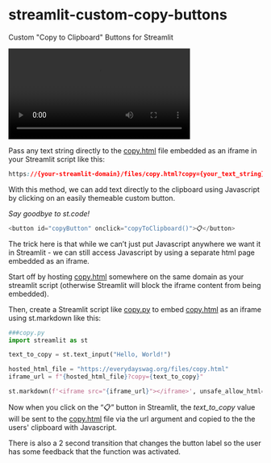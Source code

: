 # streamlit-custom-copy-buttons
Custom "Copy to Clipboard" Buttons for Streamlit

<video src="https://github.com/everydaydigital/streamlit-custom-copy-buttons/assets/12283888/9a231e14-c7b1-4f84-972f-295d64c65ad8" width="360px"></video>

Pass any text string directly to the [copy.html](copy.html) file embedded as an iframe in your Streamlit script like this:
```css
https://{your-streamlit-domain}/files/copy.html?copy={your_text_string}
```

With this method, we can add text directly to the clipboard using Javascript by clicking on an easily themeable custom button.

*Say goodbye to st.code!*
```javascript
<button id="copyButton" onclick="copyToClipboard()">📋</button>
```

The trick here is that while we can’t just put Javascript anywhere we want it in Streamlit - we can still access Javascript by using a separate html page embedded as an iframe.

Start off by hosting [copy.html](copy.html) somewhere on the same domain as your streamlit script (otherwise Streamlit will block the iframe content from being embedded).

Then, create a Streamlit script like [copy.py](copy.py) to embed [copy.html](copy.html) as an iframe using st.markdown like this:
```python
###copy.py
import streamlit as st

text_to_copy = st.text_input("Hello, World!")

hosted_html_file = "https://everydayswag.org/files/copy.html"
iframe_url = f"{hosted_html_file}?copy={text_to_copy}"

st.markdown(f'<iframe src="{iframe_url}"></iframe>', unsafe_allow_html=True)
```

Now when you click on the “📋” button in Streamlit, the *text_to_copy* value will be sent to the [copy.html](copy.html) file via the url argument and copied to the the users' clipboard with Javascript.

There is also a 2 second transition that changes the button label so the user has some feedback that the function was activated.
